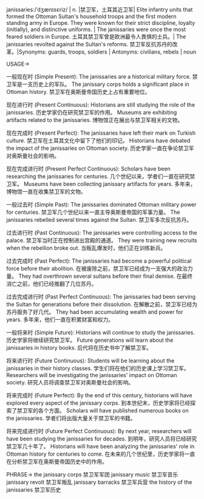 janissaries:/ˈdʒænɪsɛriz/ | n. |禁卫军，土耳其近卫军|  Elite infantry units that formed the Ottoman Sultan's household troops and the first modern standing army in Europe. They were known for their strict discipline, loyalty (initially), and distinctive uniforms.  | The janissaries were once the most feared soldiers in Europe.  土耳其禁卫军曾是欧洲最令人畏惧的士兵。|  The janissaries revolted against the Sultan's reforms. 禁卫军反抗苏丹的改革。|Synonyms:  guards, troops, soldiers | Antonyms: civilians, rebels | noun


USAGE->

一般现在时 (Simple Present):
The janissaries are a historical military force. 禁卫军是一支历史上的军队。
The janissary corps holds a significant place in Ottoman history. 禁卫军在奥斯曼帝国历史上占有重要地位。

现在进行时 (Present Continuous):
Historians are still studying the role of the janissaries. 历史学家仍在研究禁卫军的作用。
Museums are exhibiting artifacts related to the janissaries. 博物馆正在展出与禁卫军相关的文物。

现在完成时 (Present Perfect):
The janissaries have left their mark on Turkish culture. 禁卫军在土耳其文化中留下了他们的印记。
Historians have debated the impact of the janissaries on Ottoman society. 历史学家一直在争论禁卫军对奥斯曼社会的影响。

现在完成进行时 (Present Perfect Continuous):
Scholars have been researching the janissaries for centuries.  几个世纪以来，学者们一直在研究禁卫军。
Museums have been collecting janissary artifacts for years. 多年来，博物馆一直在收集禁卫军的文物。

一般过去时 (Simple Past):
The janissaries dominated Ottoman military power for centuries. 禁卫军几个世纪以来一直主导奥斯曼帝国的军事力量。
The janissaries rebelled several times against the Sultan. 禁卫军多次反抗苏丹。

过去进行时 (Past Continuous):
The janissaries were controlling access to the palace. 禁卫军当时正在控制进出宫殿的通道。
They were training new recruits when the rebellion broke out. 当叛乱爆发时，他们正在训练新兵。

过去完成时 (Past Perfect):
The janissaries had become a powerful political force before their abolition. 在被废除之前，禁卫军已经成为一支强大的政治力量。
They had overthrown several sultans before their final demise. 在最终消亡之前，他们已经推翻了几位苏丹。

过去完成进行时 (Past Perfect Continuous):
The janissaries had been serving the Sultan for generations before their dissolution. 在解散之前，禁卫军已经为苏丹服务了好几代。
They had been accumulating wealth and power for years. 多年来，他们一直在积累财富和权力。

一般将来时 (Simple Future):
Historians will continue to study the janissaries. 历史学家将继续研究禁卫军。
Future generations will learn about the janissaries in history books. 后代将在历史书中了解禁卫军。

将来进行时 (Future Continuous):
Students will be learning about the janissaries in their history classes. 学生们将在他们的历史课上学习禁卫军。
Researchers will be investigating the janissaries' impact on Ottoman society. 研究人员将调查禁卫军对奥斯曼社会的影响。

将来完成时 (Future Perfect):
By the end of this century, historians will have explored every aspect of the janissary corps. 到本世纪末，历史学家将已经探索了禁卫军的各个方面。
Scholars will have published numerous books on the janissaries. 学者们将出版大量关于禁卫军的书籍。

将来完成进行时 (Future Perfect Continuous):
By next year, researchers will have been studying the janissaries for decades. 到明年，研究人员将已经研究禁卫军几十年了。
Historians will have been analyzing the janissaries' role in Ottoman history for centuries to come. 在未来的几个世纪里，历史学家将一直在分析禁卫军在奥斯曼帝国历史中的作用。


PHRASE->
the janissary corps 禁卫军军团
janissary music 禁卫军音乐
janissary revolt 禁卫军叛乱
janissary barracks 禁卫军兵营
the history of the janissaries 禁卫军历史


